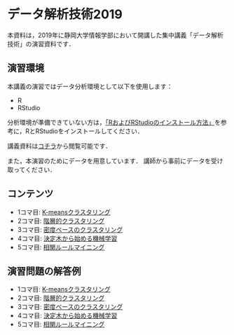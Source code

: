 # データ解析技術2019
本資料は，2019年に静岡大学情報学部において開講した集中講義「データ解析技術」の演習資料です．

## 演習環境
本講義の演習ではデータ分析環境として以下を使用します：
* R
* RStudio

分析環境が準備できていない方は，[「RおよびRStudioのインストール方法」](https://qiita.com/daifuku_mochi2/items/ad0b398e6affd0688c97)を参考に，RとRStudioをインストールしてください．

講義資料は[コチラ](https://www.slideshare.net/hontolab/2019-178028906)から閲覧可能です．

また，本演習のためにデータを用意しています．
講師から事前にデータを受け取ってください．

## コンテンツ
* 1コマ目: [K-meansクラスタリング](https://nbviewer.jupyter.org/github/trycycle/data-analysis-lecture-2019/blob/master/notebook/k-means.ipynb)
* 2コマ目: [階層的クラスタリング](https://nbviewer.jupyter.org/github/trycycle/data-analysis-lecture-2019/blob/master/notebook/hierarchical-clustering.ipynb)
* 3コマ目: [密度ベースのクラスタリング](https://nbviewer.jupyter.org/github/trycycle/data-analysis-lecture-2019/blob/master/notebook/density-based-clustering.ipynb)
* 4コマ目: [決定木から始める機械学習](https://nbviewer.jupyter.org/github/trycycle/data-analysis-lecture-2019/blob/master/notebook/introduction-to-ml.ipynb)
* 5コマ目: [相関ルールマイニング](https://nbviewer.jupyter.org/github/trycycle/data-analysis-lecture-2019/blob/master/notebook/frequent-pattern-mining.ipynb)


## 演習問題の解答例
* 1コマ目: [K-meansクラスタリング](https://nbviewer.jupyter.org/github/trycycle/data-analysis-lecture-2019/blob/master/answer/k-means.ipynb)
* 2コマ目: [階層的クラスタリング](https://nbviewer.jupyter.org/github/trycycle/data-analysis-lecture-2019/blob/master/answer/hierarchical-clustering.ipynb)
* 3コマ目: [密度ベースのクラスタリング](https://nbviewer.jupyter.org/github/trycycle/data-analysis-lecture-2019/blob/master/answer/density-based-clustering.ipynb)
* 4コマ目: [決定木から始める機械学習](https://nbviewer.jupyter.org/github/trycycle/data-analysis-lecture-2019/blob/master/answer/introduction-to-ml.ipynb)
* 5コマ目: [相関ルールマイニング](https://nbviewer.jupyter.org/github/trycycle/data-analysis-lecture-2019/blob/master/answer/frequent-pattern-mining.ipynb)

